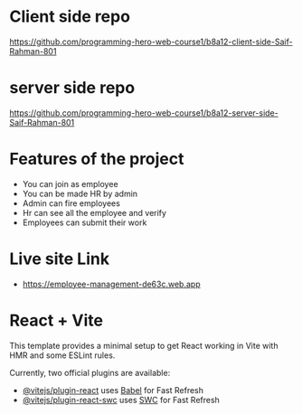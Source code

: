 # Client side repo
https://github.com/programming-hero-web-course1/b8a12-client-side-Saif-Rahman-801

# server side repo
https://github.com/programming-hero-web-course1/b8a12-server-side-Saif-Rahman-801

# Features of the project
 + You can join as employee
 + You can be made HR by admin
 + Admin can fire employees
 + Hr can see all the employee and verify
 + Employees can submit their work

# Live site Link
 + https://employee-management-de63c.web.app 


# React + Vite

This template provides a minimal setup to get React working in Vite with HMR and some ESLint rules.

Currently, two official plugins are available:

- [@vitejs/plugin-react](https://github.com/vitejs/vite-plugin-react/blob/main/packages/plugin-react/README.md) uses [Babel](https://babeljs.io/) for Fast Refresh
- [@vitejs/plugin-react-swc](https://github.com/vitejs/vite-plugin-react-swc) uses [SWC](https://swc.rs/) for Fast Refresh
